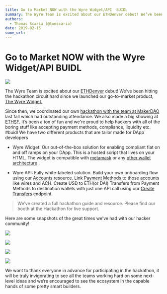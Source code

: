 ```yaml
---
title: Go to Market NOW with the Wyre Widget/API  BUIDL
summary: The Wyre Team is excited about our ETHDenver debut! We’ve been hitting the hackathon circuit hard since we launched our go-to-market product, The Wyre Widget. Since then, we coordinated our own hackathon with the team at MakerDAO last fall which had outstanding attendance. We also made a big showing at ETHSF. It’s been a ton of fun and were proud to help hackers with all of the boring stuff like accepting payment methods, compliance, liquidity etc. -buidl We have two different products that are
authors:
  - Thomas Scaria (@tomscaria)
date: 2019-02-15
some_url: 
---
```


# Go to Market NOW with the Wyre Widget/API  BUIDL


![](https://api.kauri.io:443/ipfs/QmT3XSa3BVP6WNFBNqAm4MuGyZEzjyHJMCgrdsb3fZhN1t)

The Wyre Team is excited about our 
[ETHDenver](https://www.ethdenver.com)
 debut! We’ve been hitting the hackathon circuit hard since we launched our go-to-market product, 
[The Wyre Widget.](https://beta-docs.sendwyre.com/docs/widget-getting-started)
 
Since then, we coordinated our own 
[hackathon with the team at MakerDAO](https://medium.com/makerdao/makerdao-and-wyre-host-unblock-hackathon-come-join-us-this-weekend-in-san-francisco-54eab4b90add)
 last fall which had outstanding attendance. We also made a big showing at 
[ETHSF.](https://blog.sendwyre.com/stack-team-wins-wyres-grand-prize-at-eth-san-francisco-hackathon-66e7a1341998)
 It’s been a ton of fun and we're proud to help hackers with all of the boring stuff like accepting payment methods, compliance, liquidity etc. #buidl
We have two different products that are tailor made for DApp developers



 * Wyre Widget: Our out-of-the-box solution for enabling compliant fiat on and off ramps on your DApp. This is a hosted script that lives on your HTML. The widget is compatible with [metamask](https://beta-docs.sendwyre.com/docs/widget-developer-guide#metamask-on-ramp-quickstart) or any [other wallet architecture](https://beta-docs.sendwyre.com/docs/widget-developer-guide#device-token-on-ramp-quickstart) .

 * Wyre API: Fully white-labeled solution. Build your own onboarding flow using our [Accounts](https://beta-docs.sendwyre.com/docs/account-resource) resource. Link [Payment Methods](https://beta-docs.sendwyre.com/docs/payment-types) to those accounts like wires and ACH. Create USD to ETH(or DAI) Transfers from Payment Methods to destination wallets with just one API call using our [Create Transfers](https://beta-docs.sendwyre.com/docs/create-transfer) endpoint.
> We’ve created a full hackathon guide and resource. Please find our booth at the Hackathon for live support.

Here are some snapshots of the great times we’ve had with our hacker community!

![](https://api.kauri.io:443/ipfs/QmcbxGbAMQQ7wQyFroDws6bHWKAib2TPk5ouru7r74ARxX)


![](https://api.kauri.io:443/ipfs/QmXU4Gdgh133gBGGaDLMRTXCDRLYpbJqWayBteoS8atmNo)


![](https://api.kauri.io:443/ipfs/QmaaKWPc2u5aq4FmoocH1pzUfp8heFS7F8waLyxP8f16kj)


![](https://api.kauri.io:443/ipfs/QmRs1B5ynbcKcyLEms3V1itUmLhNXVYM8MB8krnMiWaTPG)

We want to thank everyone in advance for participating in the hackathon, it will be truly invigorating to see all the teams working hard on some next-level ideas and we’re encouraged to see the ecosystem in the capable hands of some pretty smart builders.
